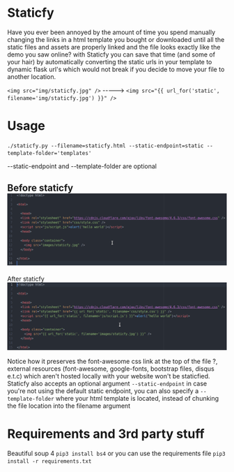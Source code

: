 # Staticfy
Have you ever been annoyed by the amount of time you spend manually changing the links in a html template you bought or downloaded until all the static files and assets are properly linked and the file looks exactly like the demo you saw online?
with Staticfy you can save that time (and some of your hair) by automatically converting the static urls in your template to dynamic flask url's which would not break if you decide to move your file to another location.

`<img src="img/staticfy.jpg" />` -----> `<img src="{{ url_for('static', filename='img/staticfy.jpg') }}" />`

# Usage
`./staticfy.py --filename=staticfy.html --static-endpoint=static --template-folder='templates'`
 
 --static-endpoint and --template-folder are optional
 
Before staticfy
![alt tag](assets/before.png)
---------------------------------------------------------------------------------------------------------------------------------
After staticfy
![alt tag](assets/after.png)

Notice how it preserves the font-awesome css link at the top of the file ?, external resources (font-awesome, google-fonts, bootstrap files, disqus e.t.c) which aren't hosted locally with your website won't be staticfied. Staticfy also accepts an optional argument `--static-endpoint` in case you're not using the default static endpoint, you can also specify a `--template-folder` where your html template is located, instead of chunking the file location into the filename argument
 
# Requirements and 3rd party stuff
Beautiful soup 4
`pip3 install bs4` or you can use the requirements file `pip3 install -r requirements.txt`
